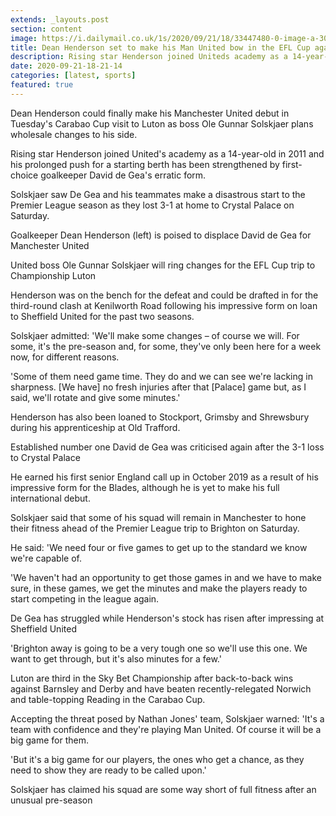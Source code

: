 ```yaml
---
extends: _layouts.post
section: content
image: https://i.dailymail.co.uk/1s/2020/09/21/18/33447480-0-image-a-30_1600707876824.jpg 
title: Dean Henderson set to make his Man United bow in the EFL Cup against Luton in place of David De Gea 
description: Rising star Henderson joined Uniteds academy as a 14-year-old in 2011 and his prolonged push for a starting berth has been strengthened by first-choice goalkeeper David de Geas erratic form. 
date: 2020-09-21-18-21-14 
categories: [latest, sports] 
featured: true 
--- 
```

Dean Henderson could finally make his Manchester United debut in Tuesday's Carabao Cup visit to Luton as boss Ole Gunnar Solskjaer plans wholesale changes to his side.

Rising star Henderson joined United's academy as a 14-year-old in 2011 and his prolonged push for a starting berth has been strengthened by first-choice goalkeeper David de Gea's erratic form.

Solskjaer saw De Gea and his teammates make a disastrous start to the Premier League season as they lost 3-1 at home to Crystal Palace on Saturday.  

Goalkeeper Dean Henderson (left) is poised to displace David de Gea for Manchester United

United boss Ole Gunnar Solskjaer will ring changes for the EFL Cup trip to Championship Luton

Henderson was on the bench for the defeat and could be drafted in for the third-round clash at Kenilworth Road following his impressive form on loan to Sheffield United for the past two seasons.

Solskjaer admitted: 'We'll make some changes – of course we will. For some, it's the pre-season and, for some, they've only been here for a week now, for different reasons.

'Some of them need game time. They do and we can see we're lacking in sharpness. [We have] no fresh injuries after that [Palace] game but, as I said, we'll rotate and give some minutes.'

Henderson has also been loaned to Stockport, Grimsby and Shrewsbury during his apprenticeship at Old Trafford.

Established number one David de Gea was criticised again after the 3-1 loss to Crystal Palace

He earned his first senior England call up in October 2019 as a result of his impressive form for the Blades, although he is yet to make his full international debut.

Solskjaer said that some of his squad will remain in Manchester to hone their fitness ahead of the Premier League trip to Brighton on Saturday.

He said: 'We need four or five games to get up to the standard we know we're capable of.

'We haven't had an opportunity to get those games in and we have to make sure, in these games, we get the minutes and make the players ready to start competing in the league again.

De Gea has struggled while Henderson's stock has risen after impressing at Sheffield United

'Brighton away is going to be a very tough one so we'll use this one. We want to get through, but it's also minutes for a few.'

Luton are third in the Sky Bet Championship after back-to-back wins against Barnsley and Derby and have beaten recently-relegated Norwich and table-topping Reading in the Carabao Cup.

Accepting the threat posed by Nathan Jones' team, Solskjaer warned: 'It's a team with confidence and they're playing Man United. Of course it will be a big game for them.

'But it's a big game for our players, the ones who get a chance, as they need to show they are ready to be called upon.'

Solskjaer has claimed his squad are some way short of full fitness after an unusual pre-season

